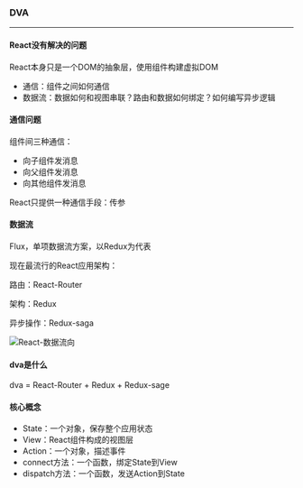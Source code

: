 ### DVA

---

#### React没有解决的问题

React本身只是一个DOM的抽象层，使用组件构建虚拟DOM

- 通信：组件之间如何通信
- 数据流：数据如何和视图串联？路由和数据如何绑定？如何编写异步逻辑



#### 通信问题

组件间三种通信：

- 向子组件发消息
- 向父组件发消息
- 向其他组件发消息

React只提供一种通信手段：传参



#### 数据流

Flux，单项数据流方案，以Redux为代表

现在最流行的React应用架构：

路由：React-Router

架构：Redux

异步操作：Redux-saga

![React-数据流向](/Users/ethan/Study/Github/HZ-study/MarkDown/前端/React-数据流向.png)



#### dva是什么

dva = React-Router + Redux + Redux-sage



#### 核心概念

- State：一个对象，保存整个应用状态
- View：React组件构成的视图层
- Action：一个对象，描述事件
- connect方法：一个函数，绑定State到View
- dispatch方法：一个函数，发送Action到State